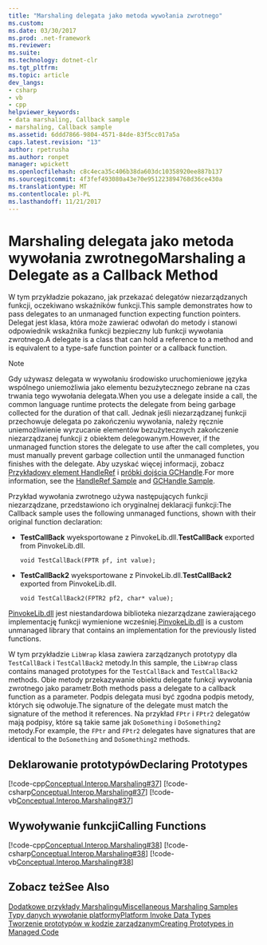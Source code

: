 ```yaml
---
title: "Marshaling delegata jako metoda wywołania zwrotnego"
ms.custom: 
ms.date: 03/30/2017
ms.prod: .net-framework
ms.reviewer: 
ms.suite: 
ms.technology: dotnet-clr
ms.tgt_pltfrm: 
ms.topic: article
dev_langs:
- csharp
- vb
- cpp
helpviewer_keywords:
- data marshaling, Callback sample
- marshaling, Callback sample
ms.assetid: 6ddd7866-9804-4571-84de-83f5cc017a5a
caps.latest.revision: "13"
author: rpetrusha
ms.author: ronpet
manager: wpickett
ms.openlocfilehash: c8c4eca35c406b38da603dc10358920ee887b137
ms.sourcegitcommit: 4f3fef493080a43e70e951223894768d36ce430a
ms.translationtype: MT
ms.contentlocale: pl-PL
ms.lasthandoff: 11/21/2017
---
```

# <a name="marshaling-a-delegate-as-a-callback-method"></a><span data-ttu-id="85df8-102">Marshaling delegata jako metoda wywołania zwrotnego</span><span class="sxs-lookup"><span data-stu-id="85df8-102">Marshaling a Delegate as a Callback Method</span></span>
<span data-ttu-id="85df8-103">W tym przykładzie pokazano, jak przekazać delegatów niezarządzanych funkcji, oczekiwano wskaźników funkcji.</span><span class="sxs-lookup"><span data-stu-id="85df8-103">This sample demonstrates how to pass delegates to an unmanaged function expecting function pointers.</span></span> <span data-ttu-id="85df8-104">Delegat jest klasa, która może zawierać odwołań do metody i stanowi odpowiednik wskaźnika funkcji bezpieczny lub funkcji wywołania zwrotnego.</span><span class="sxs-lookup"><span data-stu-id="85df8-104">A delegate is a class that can hold a reference to a method and is equivalent to a type-safe function pointer or a callback function.</span></span>  
  
> [!NOTE]
>  <span data-ttu-id="85df8-105">Gdy używasz delegata w wywołaniu środowisko uruchomieniowe języka wspólnego uniemożliwia jako elementu bezużytecznego zebrane na czas trwania tego wywołania delegata.</span><span class="sxs-lookup"><span data-stu-id="85df8-105">When you use a delegate inside a call, the common language runtime protects the delegate from being garbage collected for the duration of that call.</span></span> <span data-ttu-id="85df8-106">Jednak jeśli niezarządzanej funkcji przechowuje delegata po zakończeniu wywołania, należy ręcznie uniemożliwienie wyrzucanie elementów bezużytecznych zakończenie niezarządzanej funkcji z obiektem delegowanym.</span><span class="sxs-lookup"><span data-stu-id="85df8-106">However, if the unmanaged function stores the delegate to use after the call completes, you must manually prevent garbage collection until the unmanaged function finishes with the delegate.</span></span> <span data-ttu-id="85df8-107">Aby uzyskać więcej informacji, zobacz [Przykładowy element HandleRef](http://msdn.microsoft.com/en-us/ab23b04e-1d53-4ec7-b27a-e892d9298959) i [próbki dojścia GCHandle](http://msdn.microsoft.com/en-us/6acce798-0385-4ded-a790-77da842c113f).</span><span class="sxs-lookup"><span data-stu-id="85df8-107">For more information, see the [HandleRef Sample](http://msdn.microsoft.com/en-us/ab23b04e-1d53-4ec7-b27a-e892d9298959) and [GCHandle Sample](http://msdn.microsoft.com/en-us/6acce798-0385-4ded-a790-77da842c113f).</span></span>  
  
 <span data-ttu-id="85df8-108">Przykład wywołania zwrotnego używa następujących funkcji niezarządzane, przedstawiono ich oryginalnej deklaracji funkcji:</span><span class="sxs-lookup"><span data-stu-id="85df8-108">The Callback sample uses the following unmanaged functions, shown with their original function declaration:</span></span>  
  
-   <span data-ttu-id="85df8-109">**TestCallBack** wyeksportowane z PinvokeLib.dll.</span><span class="sxs-lookup"><span data-stu-id="85df8-109">**TestCallBack** exported from PinvokeLib.dll.</span></span>  
  
    ```  
    void TestCallBack(FPTR pf, int value);  
    ```  
  
-   <span data-ttu-id="85df8-110">**TestCallBack2** wyeksportowane z PinvokeLib.dll.</span><span class="sxs-lookup"><span data-stu-id="85df8-110">**TestCallBack2** exported from PinvokeLib.dll.</span></span>  
  
    ```  
    void TestCallBack2(FPTR2 pf2, char* value);  
    ```  
  
 <span data-ttu-id="85df8-111">[PinvokeLib.dll](http://msdn.microsoft.com/en-us/5d1438d7-9946-489d-8ede-6c694a08f614) jest niestandardowa biblioteka niezarządzane zawierającego implementację funkcji wymienione wcześniej.</span><span class="sxs-lookup"><span data-stu-id="85df8-111">[PinvokeLib.dll](http://msdn.microsoft.com/en-us/5d1438d7-9946-489d-8ede-6c694a08f614) is a custom unmanaged library that contains an implementation for the previously listed functions.</span></span>  
  
 <span data-ttu-id="85df8-112">W tym przykładzie `LibWrap` klasa zawiera zarządzanych prototypy dla `TestCallBack` i `TestCallBack2` metody.</span><span class="sxs-lookup"><span data-stu-id="85df8-112">In this sample, the `LibWrap` class contains managed prototypes for the `TestCallBack` and `TestCallBack2` methods.</span></span> <span data-ttu-id="85df8-113">Obie metody przekazywanie obiektu delegate funkcji wywołania zwrotnego jako parametr.</span><span class="sxs-lookup"><span data-stu-id="85df8-113">Both methods pass a delegate to a callback function as a parameter.</span></span> <span data-ttu-id="85df8-114">Podpis delegata musi być zgodna podpis metody, których się odwołuje.</span><span class="sxs-lookup"><span data-stu-id="85df8-114">The signature of the delegate must match the signature of the method it references.</span></span> <span data-ttu-id="85df8-115">Na przykład `FPtr` i `FPtr2` delegatów mają podpisy, które są takie same jak `DoSomething` i `DoSomething2` metody.</span><span class="sxs-lookup"><span data-stu-id="85df8-115">For example, the `FPtr` and `FPtr2` delegates have signatures that are identical to the `DoSomething` and `DoSomething2` methods.</span></span>  
  
## <a name="declaring-prototypes"></a><span data-ttu-id="85df8-116">Deklarowanie prototypów</span><span class="sxs-lookup"><span data-stu-id="85df8-116">Declaring Prototypes</span></span>  
 [!code-cpp[Conceptual.Interop.Marshaling#37](../../../samples/snippets/cpp/VS_Snippets_CLR/conceptual.interop.marshaling/cpp/callback.cpp#37)]
 [!code-csharp[Conceptual.Interop.Marshaling#37](../../../samples/snippets/csharp/VS_Snippets_CLR/conceptual.interop.marshaling/cs/callback.cs#37)]
 [!code-vb[Conceptual.Interop.Marshaling#37](../../../samples/snippets/visualbasic/VS_Snippets_CLR/conceptual.interop.marshaling/vb/callback.vb#37)]  
  
## <a name="calling-functions"></a><span data-ttu-id="85df8-117">Wywoływanie funkcji</span><span class="sxs-lookup"><span data-stu-id="85df8-117">Calling Functions</span></span>  
 [!code-cpp[Conceptual.Interop.Marshaling#38](../../../samples/snippets/cpp/VS_Snippets_CLR/conceptual.interop.marshaling/cpp/callback.cpp#38)]
 [!code-csharp[Conceptual.Interop.Marshaling#38](../../../samples/snippets/csharp/VS_Snippets_CLR/conceptual.interop.marshaling/cs/callback.cs#38)]
 [!code-vb[Conceptual.Interop.Marshaling#38](../../../samples/snippets/visualbasic/VS_Snippets_CLR/conceptual.interop.marshaling/vb/callback.vb#38)]  
  
## <a name="see-also"></a><span data-ttu-id="85df8-118">Zobacz też</span><span class="sxs-lookup"><span data-stu-id="85df8-118">See Also</span></span>  
 [<span data-ttu-id="85df8-119">Dodatkowe przykłady Marshalingu</span><span class="sxs-lookup"><span data-stu-id="85df8-119">Miscellaneous Marshaling Samples</span></span>](http://msdn.microsoft.com/en-us/a915c948-54e9-4d0f-a525-95a77fd8ed70)  
 [<span data-ttu-id="85df8-120">Typy danych wywołanie platformy</span><span class="sxs-lookup"><span data-stu-id="85df8-120">Platform Invoke Data Types</span></span>](http://msdn.microsoft.com/en-us/16014d9f-d6bd-481e-83f0-df11377c550f)  
 [<span data-ttu-id="85df8-121">Tworzenie prototypów w kodzie zarządzanym</span><span class="sxs-lookup"><span data-stu-id="85df8-121">Creating Prototypes in Managed Code</span></span>](../../../docs/framework/interop/creating-prototypes-in-managed-code.md)
